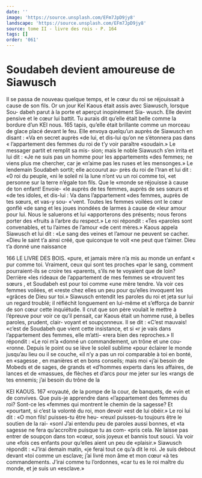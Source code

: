 ```yaml
---
date: ''
image: 'https://source.unsplash.com/EFm7JpD9jy8'
landscape: 'https://source.unsplash.com/EFm7JpD9jy8'
source: tome II - livre des rois - P. 164
tags: []
order: '061'
---
```


# Soudabeh devient amoureuse de Siawusch

Il se passa de nouveau quelque temps, et le cœur du roi se réjouissait à cause de son fils. Or un jour Keî Kaous était assis avec Siawusch, lorsque Sou- dabeh parut à la porte et aperçut inopinément Sia-
wusch. Elle devint pensive et le cœur lui battit. Tu aurais dit qu’elle était belle comme la bordure d’un
KEI nous. 165 tapis, qu’elle était brillante comme un morceau de
glace placé devant le feu. Elle envoya quelqu’un auprès de Siawusch en disant : «Va en secret auprès «de lui, et dis-lui qu’on ne s’étonnera pas dans
« l’appartement des femmes du roi de t’y voir paraître
«soudain.» Le messager partit et remplit sa mis-
sion; mais le noble Siawusch s’en irrita et lui dit :
«Je ne suis pas un homme pour les appartements
«des femmes; ne viens plus me chercher, car je «n’aime pas les ruses et les mensonges.»
Le lendemain Soudabeh sortit; elle accourut au- près du roi de l’Iran et lui dit : «0 roi du peuple,
«ni le soleil ni la lune n’ont vu un roi comme toi,
«et personne sur la terre n’égale ton fils. Que le «monde se réjouisse à cause de ton enfant! Envoie-
«le auprès de tes femmes, auprès de ses sœurs et
«de tes idoles, et dis-lui : Va dans l’appartement
«des femmes, auprès de tes sœurs, et vas-y sou- «’vent. Toutes les femmes voilées ont le cœur gonflé
«de sang et les joues inondées de larmes à cause de
«leur amour pour lui. Nous le saluerons et lui «apporterons des présents; nous ferons porter des «fruits à l’arbre du respect.» Le roi répondit : «Tes
«paroles sont convenables, et tu l’aimes de l’amour «de cent mères.» Kaous appela Siawusch et lui dit : «Le sang des veines et l’amour ne peuvent se cacher. «Dieu le saint t’a ainsi créé, que quiconque te voit
«ne peut que t’aimer. Dieu t’a donné une naissance

166 LE LIVRE DES BOIS.
«pure, et jamais mère n’a mis au monde un enfant
« pur comme toi. Vraiment, ceux qui sont tes proches «par le sang, comment pourraient-ils se croire tes «parents, s’ils ne te voyaient que de loin? Derrière
«les rideaux de l’appartement de mes femmes se «trouvent tes sœurs , et Soudabeh est pour toi comme «une mère tendre. Va voir ces femmes voilées, et «reste chez elles un peu pour qu’elles invoquent les «grâces de Dieu sur toi.»
Siawusch entendit les paroles du roi et jeta sur lui un regard troublé; il réfléchit longuement en lui-même et s’efforça de bannir de son cœur cette inquiétude. Il crut que son père voulait le mettre à l’épreuve pour voir ce qu’il pensait, car Kaous était
un homme rusé, à belles paroles, prudent, clair- voyant et soupçonneux. Il se dit : «C’est mauvais! «c’est de Soudabeh que vient cette insistance, et si «r je vais dans l’appartement des femmes, elle m’atti-
«rera bien des reproches.» Il répondit : «Le roi m’a «donné un commandement, un trône et une cou- «ronne. Depuis le point ou se lève le soleil sublime «pour éclairer le monde jusqu’au lieu ou il se couche,
«il n’y a pas un roi comparable à toi en bonté, en «sagesse , en manières et en bons conseils; mais moi «j’ai besoin de Mobeds et de sages, de grands et «d’hommes experts dans les affaires, de lances et de «massues, de flèches et d’arcs pour me jeter sur les «rangs de tes ennemis; j’ai besoin du trône de la

KEI KAOUS. 167 «royauté, de la pompe de la cour, de banquets, de
«vin et de convives. Que puis-je apprendre dans «l’appartement des femmes du roi? Sont-ce les «femmes qui montrent le chemin de la sagesse? Et «pourtant, si c’est la volonté du roi, mon devoir
«est de lui obéir.»
Le roi lui dit : «O mon fils! puisses-tu être heu-
«reuxl puisses-tu toujours être le soutien de la rai- «sonl J’ai entendu peu de paroles aussi bonnes, et «ta sagesse ne fera qu’accroître puisque tu as com- «pris cela. Ne laisse pas entrer de soupçon dans ton «cœur, sois joyeux et bannis tout souci. Va voir une «fois ces enfants pour qu’elles aient un peu de «plaisir.» Siawusch répondit : «J’irai demain matin,
«je ferai tout ce qu’a dit le roi. Je suis debout devant
«toi comme un esclave; j’ai livré mon âme et mon cœur
«à tes commandements. J’irai comme tu l’ordonnes,
«car tu es le roi maître du monde, et je suis un «esclave.»
